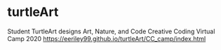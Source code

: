# turtleArt
Student TurtleArt designs
Art, Nature, and Code
Creative Coding Virtual Camp 2020 https://eeriley99.github.io/turtleArt/CC_camp/index.html
